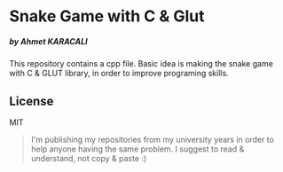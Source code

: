 # Snake Game with C & Glut
#####  by Ahmet KARACALI

This repository contains a cpp file. Basic idea is making the snake game with C & GLUT library, in order to improve programing skills.


## License

MIT
> I'm publishing my repositories from my university years in order to help anyone having the same problem. I suggest to read & understand, not copy & paste :)